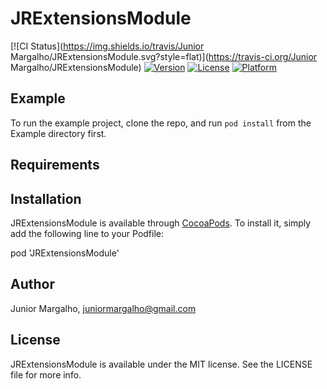# JRExtensionsModule

[![CI Status](https://img.shields.io/travis/Junior Margalho/JRExtensionsModule.svg?style=flat)](https://travis-ci.org/Junior Margalho/JRExtensionsModule)
[![Version](https://img.shields.io/cocoapods/v/JRExtensionsModule.svg?style=flat)](https://cocoapods.org/pods/JRExtensionsModule)
[![License](https://img.shields.io/cocoapods/l/JRExtensionsModule.svg?style=flat)](https://cocoapods.org/pods/JRExtensionsModule)
[![Platform](https://img.shields.io/cocoapods/p/JRExtensionsModule.svg?style=flat)](https://cocoapods.org/pods/JRExtensionsModule)

## Example

To run the example project, clone the repo, and run `pod install` from the Example directory first.

## Requirements

## Installation

JRExtensionsModule is available through [CocoaPods](https://cocoapods.org). To install
it, simply add the following line to your Podfile:

pod 'JRExtensionsModule'

## Author

Junior Margalho, juniormargalho@gmail.com

## License

JRExtensionsModule is available under the MIT license. See the LICENSE file for more info.
